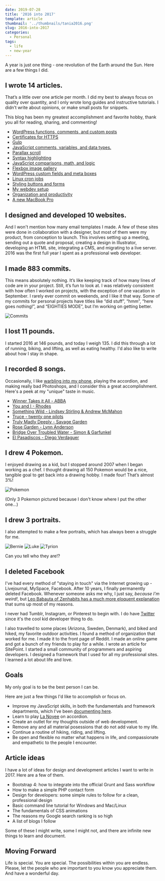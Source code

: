 ```yaml
---
date: 2019-07-28
title: '2016 into 2017'
template: article
thumbnail: '../thumbnails/tania2016.png'
slug: 2016-into-2017
categories:
  - Personal
tags:
  - life
  - new-year
---
```


A year is just one thing - one revolution of the Earth around the Sun. Here are a few things I did.

## I wrote 14 articles.

That’s a little over one article per month. I did my best to always focus on quality over quantity, and I only wrote long guides and instructive tutorials. I didn’t write about opinions, or make small posts for snippets.

This blog has been my greatest accomplishment and favorite hobby, thank you all for reading, sharing, and commenting!

- [WordPress functions, comments, and custom posts](/wordpress-from-scratch-part-two/)
- [Certificates for HTTPS](/https-ssl-tls-certificate-how-to/)
- [Gulp](/getting-started-with-gulp/)
- [JavaScript comments, variables, and data types.](/javascript-day-one/)
- [Parallax scroll](/parallax-scroll-effect/)
- [Syntax highlighting](/adding-syntax-highlighting-to-code-snippets/)
- [JavaScript comparisons, math, and logic](/javascript-day-two/)
- [Flexbox image gallery](/how-to-build-a-responsive-image-gallery-with-flexbox/)
- [WordPress custom fields and meta boxes](/wordpress-part-three-custom-fields-and-metaboxes/)
- [Linux cron jobs](/setting-up-a-basic-cron-job-in-linux/)
- [Styling buttons and forms](/styling-ui-components-from-scratch-buttons-forms/)
- [My webdev setup](/my-front-end-web-development-setup/)
- [Organization and productivity](/productivity-how-i-use-technology-to-organize-my-life/)
- [A new MacBook Pro](/setting-up-a-brand-new-mac-for-development/)

## I designed and developed 10 websites.

And I won't mention how many email templates I made. A few of these sites were done in collaboration with a designer, but most of them were my product, from conception to launch. This involves setting up a meeting, sending out a quote and proposal, creating a design in Illustrator, developing an HTML site, integrating a CMS, and migrating to a live server. 2016 was the first full year I spent as a professional web developer.

## I made 883 commits.

This means absolutely nothing. It’s like keeping track of how many lines of code are in your project. Still, it’s fun to look at. I was relatively consistent with how often I worked on projects, with the exception of one vacation in September. I rarely ever commit on weekends, and I like it that way. Some of my commits for personal projects have titles like “did stuff”, “hmm”, “here goes nothing!”, and “EIGHTIES MODE”, but I’m working on getting better.

![Commits](../images/Screen-Shot-2016-12-30-at-12.44.23-PM.png)

## I lost 11 pounds.

I started 2016 at 146 pounds, and today I weigh 135. I did this through a lot of running, biking, and lifting, as well as eating healthy. I'd also like to write about how I stay in shape.

## I recorded 8 songs.

Occasionally, I like [warbling into my phone](/music), playing the accordion, and making really bad Photoshops, and I consider this a great accomplishment. Here's a peek at my "unique" taste in music.

- [Winner Takes it All - ABBA](/music/songs/Winner.m4a)
- [You and I - Rhodes](/music/songs/YouAndI.m4a)
- [Something Wild - Lindsey Stirling & Andrew McMahon](/music/songs/SomethingWild.m4a)
- [Truce - twenty one pilots](/music/songs/Truce.m4a)
- [Truly Madly Deeply - Savage Garden](/music/songs/TrulyMadlyDeeply.m4a)
- [Rose Garden - Lynn Anderson](/music/songs/RoseGarden.m4a)
- [Bridge Over Troubled Water - Simon & Garfunkel](/music/songs/Bridge.m4a)
- [El Pasadiscos - Diego Verdaguer](/music/songs/ElPasadiscos.m4a)

## I drew 4 Pokemon.

I enjoyed drawing as a kid, but I stopped around 2007 when I began working as a chef. I thought drawing all 150 Pokemon would be a nice, tangible goal to get back into a drawing hobby. I made four! That’s almost 3%!

![Pokemon](../images/pokemon.png)

(Only 3 Pokemon pictured because I don't know where I put the other one...)

## I drew 3 portraits.

I also attempted to make a few portraits, which has always been a struggle for me.

![Bernie](../images/bernie.jpg)
![Luke](../images/luke.jpg)
![Tyrion](../images/tyrion.jpg)

Can you tell who they are!?

## I deleted Facebook

I've had every method of "staying in touch" via the Internet growing up - Livejournal, MySpace, Facebook. After 10 years, I finally permanently deleted Facebook. Whenever someone asks me why, I just say, _because I'm weird!_, but [Leo Babauta of Zenhabits has a much more eloquent explanation](https://zenhabits.net/fb/) that sums up most of my reasons.

I never had Tumblr, Instagram, or Pinterest to begin with. I do have [Twitter](https://twitter.com/taniarascia) since it's the cool kid developer thing to do.

I also travelled to some places (Arizona, Sweden, Denmark), and biked and hiked, my favorite outdoor activities. I found a method of organization that worked for me. I made it to the front page of Reddit. I made an online game and got a bunch of my friends to play for a while. I wrote an article for SitePoint. I started a small community of programmers and aspiring developers. I designed a framework that I used for all my professional sites. I learned a lot about life and love.

## Goals

My only goal is to be the best person I can be.

Here are just a few things I'd like to accomplish or focus on.

- Improve my JavaScript skills, in both the fundamentals and framework departments, which I've been [documenting here](https://taniarascia.github.io/js/).
- Learn to play [La Noyee](https://www.youtube.com/watch?v=ZaBcs0NEc6w) on accordion.
- Create an outlet for my thoughts outside of web development.
- Remove any and all material posessions that do not add value to my life.
- Continue a routine of hiking, riding, and lifting.
- Be open and flexible no matter what happens in life, and compassionate and empathetic to the people I encounter.

## Article ideas

I have a lot of ideas for design and development articles I want to write in 2017. Here are a few of them.

- Bootstrap 4: how to integrate into the official Grunt and Sass workflow
- How to make a simple PHP contact form
- Design for developers: some simple rules to follow for a clean, professional design
- Basic command line tutorial for Windows and Mac/Linux
- The fundamentals of CSS animations
- The reasons my Google search ranking is so high
- A list of blogs I follow

Some of these I might write, some I might not, and there are infinite new things to learn and document.

## Moving Forward

Life is special. You are special. The possibilities within you are endless. Please, let the people who are important to you know you appreciate them. And have a wonderful day.
